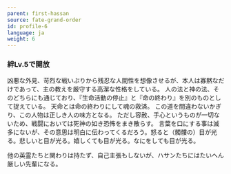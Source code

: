 ```yaml
---
parent: first-hassan
source: fate-grand-order
id: profile-6
language: ja
weight: 6
---
```


### 絆Lv.5で開放

凶悪な外見、苛烈な戦いぶりから残忍な人間性を想像させるが、本人は寡黙なだけであって、主の教えを厳守する高潔な性格をしている。
人の法と神の法、そのどちらにも通じており、『生命活動の停止』と『命の終わり』を別のものとして捉えている。
天命とは命の終わりにして魂の救済。
この道を間違わないかぎり、この人物は正しき人の味方となる。
ただし容赦、手心というものが一切ないため、戦闘においては死神の如き恐怖をまき散らす。
言葉を口にする事は滅多にないが、その意思は明白に伝わってくるだろう。怒ると（髑髏の）目が光る。悲しいと目が光る。嬉しくても目が光る。なにをしても目が光る。

他の英霊たちと関わりは持たず、自己主張もしないが、ハサンたちにはたいへん厳しい先輩になる。
